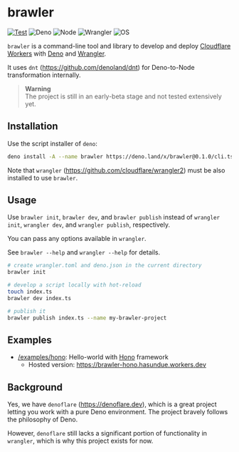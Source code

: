 # brawler

[![Test](https://github.com/hasundue/brawler/actions/workflows/test.yml/badge.svg)](https://github.com/hasundue/brawler/actions/workflows/test.yml)
![Deno](https://img.shields.io/badge/Deno-1.25.4-blue)
![Node](https://img.shields.io/badge/Node-16.17.0-blue)
![Wrangler](https://img.shields.io/badge/Wrangler-2.1.6-blue)
![OS](https://img.shields.io/badge/OS-Ubuntu%20%7C%20Windows-blue)

`brawler` is a command-line tool and library to develop and deploy
[Cloudflare Workers](https://workers.cloudflare.com) with
[Deno](https://deno.land) and
[Wrangler](https://developers.cloudflare.com/workers/wrangler/get-started).

It uses `dnt` (https://github.com/denoland/dnt) for Deno-to-Node transformation
internally.

> **Warning**\
> The project is still in an early-beta stage and not tested extensively yet.

## Installation

Use the script installer of `deno`:

```sh
deno install -A --name brawler https://deno.land/x/brawler@0.1.0/cli.ts
```

Note that `wrangler` (https://github.com/cloudflare/wrangler2) must be also
installed to use `brawler`.

## Usage

Use `brawler init`, `brawler dev`, and `brawler publish` instead of
`wrangler init`, `wrangler dev`, and `wrangler publish`, respectively.

You can pass any options available in `wrangler`.

See `brawler --help` and `wrangler --help` for details.

```sh
# create wrangler.toml and deno.json in the current directory
brawler init

# develop a script locally with hot-reload
touch index.ts
brawler dev index.ts

# publish it
brawler publish index.ts --name my-brawler-project
```

## Examples

- [/examples/hono](/examples/hono): Hello-world with
  [Hono](https://github.com/honojs/hono) framework
  - Hosted version: https://brawler-hono.hasundue.workers.dev

## Background

Yes, we have `denoflare` (https://denoflare.dev), which is a great project
letting you work with a pure Deno environment. The project bravely follows the
philosophy of Deno.

However, `denoflare` still lacks a significant portion of functionality in
`wrangler`, which is why this project exists for now.
